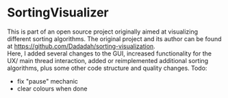 # SortingVisualizer

This is part of an open source project originally aimed at visualizing different sorting algorithms. The original project and its author can be found at https://github.com/Dadadah/sorting-visualization.  
Here, I added several changes to the GUI, increased functionality for the UX/ main thread interaction, added or reimplemented additional sorting algorithms, plus some other code structure and quality changes.
Todo:
  - fix "pause" mechanic
  - clear colours when done
